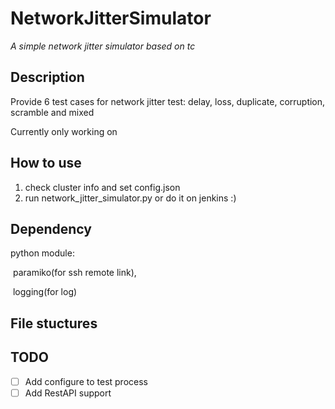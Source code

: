 # NetworkJitterSimulator

*A simple network jitter simulator based on tc* 

## Description

Provide 6 test cases for network jitter test: delay, loss, duplicate, corruption, scramble and mixed

Currently only working on 

## How to use

1. check cluster info and set config.json
2. run network_jitter_simulator.py or do it on jenkins :)



## Dependency

python module: 

​	paramiko(for ssh remote link), 

​	logging(for log)



## File stuctures





## TODO

- [ ] Add configure to test process
- [ ] Add RestAPI support
